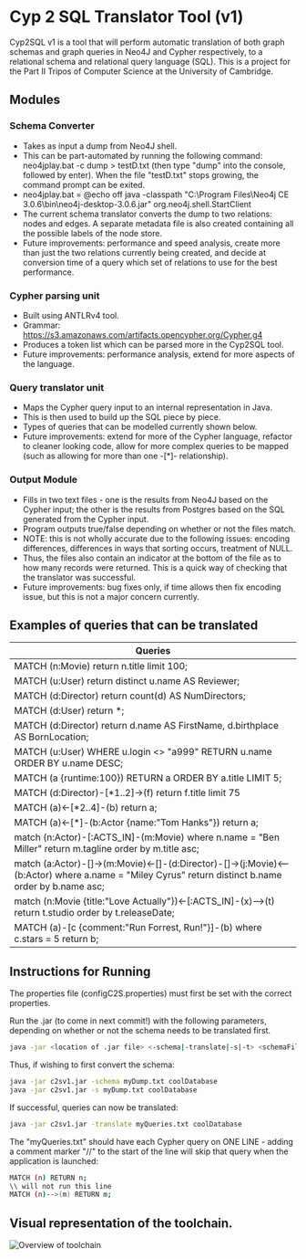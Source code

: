 # Cyp 2 SQL Translator Tool (v1)

Cyp2SQL v1 is a tool that will perform automatic translation of both graph schemas and graph queries in Neo4J and Cypher respectively, to a relational schema and relational query language (SQL).
This is a project for the Part II Tripos of Computer Science at the University of Cambridge. 

## Modules
### Schema Converter
- Takes as input a dump from Neo4J shell.
- This can be part-automated by running the following command: neo4jplay.bat -c dump  > testD.txt (then type "dump" into the console, followed by enter). When the file "testD.txt" stops growing, the command prompt can be exited.
- neo4jplay.bat = @echo off java -classpath "C:\Program Files\Neo4j CE 3.0.6\bin\neo4j-desktop-3.0.6.jar" org.neo4j.shell.StartClient
- The current schema translator converts the dump to two relations: nodes and edges. A separate metadata file is also created containing all the possible labels of the node store.
- Future improvements: performance and speed analysis, create more than just the two relations currently being created, and decide at conversion time of a query which set of relations to use for the best performance.
 
### Cypher parsing unit
- Built using ANTLRv4 tool.
- Grammar: https://s3.amazonaws.com/artifacts.opencypher.org/Cypher.g4
- Produces a token list which can be parsed more in the Cyp2SQL tool.
- Future improvements: performance analysis, extend for more aspects of the language.

### Query translator unit
- Maps the Cypher query input to an internal representation in Java.
- This is then used to build up the SQL piece by piece.
- Types of queries that can be modelled currently shown below.
- Future improvements: extend for more of the Cypher language, refactor to cleaner looking code, allow for more complex queries to be mapped (such as allowing for more than one -[*]- relationship).

### Output Module
- Fills in two text files - one is the results from Neo4J based on the Cypher input; the other is the results from Postgres based on the SQL generated from the Cypher input.
- Program outputs true/false depending on whether or not the files match.
- NOTE: this is not wholly accurate due to the following issues: encoding differences, differences in ways that sorting occurs, treatment of NULL.
- Thus, the files also contain an indicator at the bottom of the file as to how many records were returned. This is a quick way of checking that the translator was successful.
- Future improvements: bug fixes only, if time allows then fix encoding issue, but this is not a major concern currently.
  
## Examples of queries that can be translated
|Queries|
|-------|
|MATCH (n:Movie) return n.title limit 100;|
|MATCH (u:User) return distinct u.name AS Reviewer;|
|MATCH (d:Director) return count(d) AS NumDirectors;|
|MATCH (d:User) return *;|
|MATCH (d:Director) return d.name AS FirstName, d.birthplace AS BornLocation;|
|MATCH (u:User) WHERE u.login <> "a999" RETURN u.name ORDER BY u.name DESC;|
|MATCH (a {runtime:100}) RETURN a ORDER BY a.title LIMIT 5;|
|MATCH (d:Director)-[*1..2]->(f) return f.title limit 75|
|MATCH (a)<-[*2..4]-(b) return a;|
|MATCH (a)<-[*]-(b:Actor {name:"Tom Hanks"}) return a;|
|match (n:Actor)-[:ACTS_IN]-(m:Movie) where n.name = "Ben Miller" return m.tagline order by m.title asc;|
|match (a:Actor)-[]->(m:Movie)<-[]-(d:Director)-[]->(j:Movie)<--(b:Actor) where a.name = "Miley Cyrus" return distinct b.name order by b.name asc;|
|match (n:Movie {title:"Love Actually"})<-[:ACTS_IN]-(x)-->(t) return t.studio order by t.releaseDate;|
|MATCH (a)-[c {comment:"Run Forrest, Run!"}]-(b) where c.stars = 5 return b;|


## Instructions for Running
The properties file (configC2S.properties) must first be set with the correct properties.

Run the .jar (to come in next commit!) with the following parameters, depending on whether or not the schema needs to be translated first.

```bash
java -jar <location of .jar file> <-schema|-translate|-s|-t> <schemaFile|queriesFile> <databaseName>
```

Thus, if wishing to first convert the schema:
```bash
java -jar c2sv1.jar -schema myDump.txt coolDatabase
java -jar c2sv1.jar -s myDump.txt coolDatabase
```

If successful, queries can now be translated:
```bash
java -jar c2sv1.jar -translate myQueries.txt coolDatabase
```

The "myQueries.txt" should have each Cypher query on ONE LINE - adding a comment marker "//" to the start of the line will skip that query when the application is launched:
```bash
MATCH (n) RETURN n;
\\ will not run this line
MATCH (n)-->(m) RETURN m;
```

## Visual representation of the toolchain.
![Overview of toolchain](https://github.com/ocrawford555/cyp2sql/blob/master/Overview.png)






